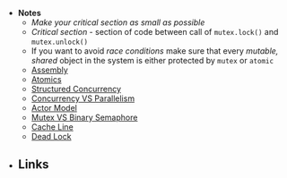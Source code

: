 - **Notes**
	- *Make your critical section as small as possible*
	- *Critical section* - section of code between call of `mutex.lock()` and `mutex.unlock()`
	- If you want to avoid *race conditions* make sure that every *mutable, shared* object in the system is either protected by `mutex` or `atomic`
	- [Assembly](../Assembly.md)
	- [Atomics](Performance%20Engineering/Atomics.md)
	- [Structured Concurrency](Performance%20Engineering/Structured%20Concurrency.md)
	- [Concurrency VS Parallelism](Performance%20Engineering/Concurrency%20VS%20Parallelism.md)
	- [Actor Model](Performance%20Engineering/Actor%20Model.md)
	- [Mutex VS Binary Semaphore](Performance%20Engineering/Mutex%20VS%20Binary%20Semaphore.md)
	- [Cache Line](../../Cache%20Line.md)
	- [Dead Lock](Dead%20Lock.md)
- **Links**
	- 